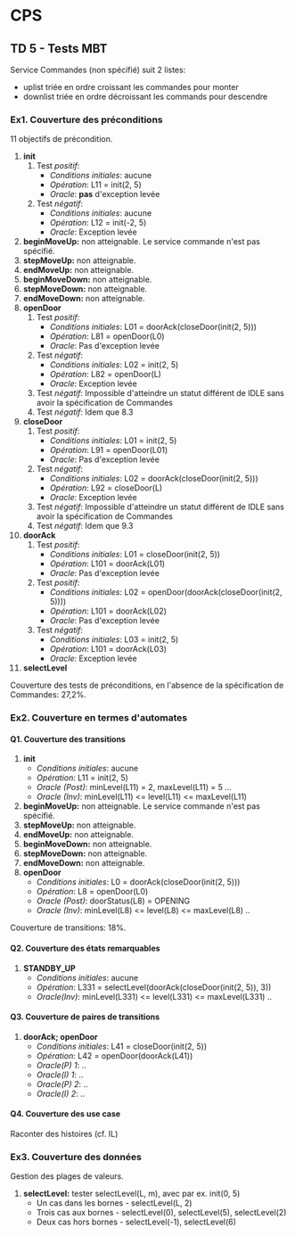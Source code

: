 # CPS

## TD 5 - Tests MBT

Service Commandes (non spécifié) suit 2 listes:
* uplist triée en ordre croissant les commandes pour monter
* downlist triée en ordre décroissant les commands pour descendre

### Ex1. Couverture des préconditions

11 objectifs de précondition.
1. **init**
    1. Test *positif*:
        * *Conditions initiales*: aucune
        * *Opération*: L11 = init(2, 5)
        * *Oracle*: **pas** d'exception levée
    2. Test *négatif*:
        * *Conditions initiales*: aucune
        * *Opération*: L12 = init(-2, 5)
        * *Oracle*: Exception levée
2. **beginMoveUp:** non atteignable. Le service commande n'est pas spécifié.
3. **stepMoveUp:** non atteignable.
4. **endMoveUp:** non atteignable.
5. **beginMoveDown:** non atteignable.
6. **stepMoveDown:** non atteignable.
7. **endMoveDown:** non atteignable.
8. **openDoor**
    1. Test *positif*:
        * *Conditions initiales*: L01 = doorAck(closeDoor(init(2, 5)))
        * *Opération*: L81 = openDoor(L0)
        * *Oracle*: Pas d'exception levée
    2. Test *négatif*:
        * *Conditions initiales*: L02 = init(2, 5)
        * *Opération*: L82 = openDoor(L)
        * *Oracle*: Exception levée
    3. Test *négatif*: Impossible d'atteindre un statut différent de IDLE sans avoir la spécification de Commandes
    4. Test *négatif*: Idem que 8.3
9. **closeDoor**
    1. Test *positif*:
        * *Conditions initiales*: L01 = init(2, 5)
        * *Opération*: L91 = openDoor(L01)
        * *Oracle*: Pas d'exception levée
    2. Test *négatif*:
        * *Conditions initiales*: L02 = doorAck(closeDoor(init(2, 5)))
        * *Opération*: L92 = closeDoor(L)
        * *Oracle*: Exception levée
    3. Test *négatif*: Impossible d'atteindre un statut différent de IDLE sans avoir la spécification de Commandes
    4. Test *négatif*: Idem que 9.3
10. **doorAck**
    1. Test *positif*:
        * *Conditions initiales*: L01 = closeDoor(init(2, 5))
        * *Opération*: L101 = doorAck(L01)
        * *Oracle*: Pas d'exception levée
    2. Test *positif*:
        * *Conditions initiales*: L02 = openDoor(doorAck(closeDoor(init(2, 5))))
        * *Opération*: L101 = doorAck(L02)
        * *Oracle*: Pas d'exception levée
    3. Test *négatif*:
        * *Conditions initiales*: L03 = init(2, 5)
        * *Opération*: L101 = doorAck(L03)
        * *Oracle*: Exception levée
11. **selectLevel**

Couverture des tests de préconditions, en l'absence de la spécification de Commandes: 27,2%.

### Ex2. Couverture en termes d'automates
#### Q1. Couverture des transitions

1. **init**
    * *Conditions initiales*: aucune
    * *Opération*: L11 = init(2, 5)
    * *Oracle (Post)*: minLevel(L11) = 2, maxLevel(L11) = 5 ...
    * *Oracle (Inv)*: minLevel(L11) <= level(L11) <= maxLevel(L11)
2. **beginMoveUp:** non atteignable. Le service commande n'est pas          spécifié.
3. **stepMoveUp:** non atteignable.
4. **endMoveUp:** non atteignable.
5. **beginMoveDown:** non atteignable.
6. **stepMoveDown:** non atteignable.
7. **endMoveDown:** non atteignable.
8. **openDoor**
    * *Conditions initiales*: L0 = doorAck(closeDoor(init(2, 5)))
    * *Opération*: L8 = openDoor(L0)
    * *Oracle (Post)*: doorStatus(L8) = OPENING
    * *Oracle (Inv)*: minLevel(L8) <= level(L8) <= maxLevel(L8) ..

Couverture de transitions: 18%.

#### Q2. Couverture des états remarquables
1. **STANDBY_UP**
    * *Conditions initiales*: aucune
    * *Opération*: L331 = selectLevel(doorAck(closeDoor(init(2, 5)), 3))
    * *Oracle(Inv)*: minLevel(L331) <= level(L331) <= maxLevel(L331) ..

#### Q3. Couverture de paires de transitions
1. **doorAck; openDoor**
    * *Conditions initiales*: L41 = closeDoor(init(2, 5))
    * *Opération*: L42 = openDoor(doorAck(L41))
    * *Oracle(P) 1*: ..
    * *Oracle(I) 1*: ..
    * *Oracle(P) 2*: ..
    * *Oracle(I) 2*: ..

#### Q4. Couverture des use case
Raconter des histoires (cf. IL)

### Ex3. Couverture des données
Gestion des plages de valeurs.

1. **selectLevel:** tester selectLevel(L, m), avec par ex. init(0, 5)
    * Un cas dans les bornes - selectLevel(L, 2)
    * Trois cas aux bornes - selectLevel(0), selectLevel(5), selectLevel(2)
    * Deux cas hors bornes - selectLevel(-1), selectLevel(6)
